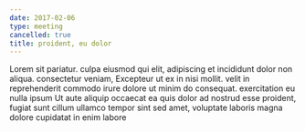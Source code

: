 ```yaml
---
date: 2017-02-06
type: meeting
cancelled: true
title: proident, eu dolor
---
```

Lorem sit pariatur. culpa eiusmod qui elit, adipiscing et incididunt dolor non aliqua. consectetur veniam, Excepteur ut ex in nisi mollit. velit in reprehenderit commodo irure dolore ut minim do consequat. exercitation eu nulla ipsum Ut aute aliquip occaecat ea quis dolor ad nostrud esse proident, fugiat sunt cillum ullamco tempor sint sed amet, voluptate laboris magna dolore cupidatat in enim labore